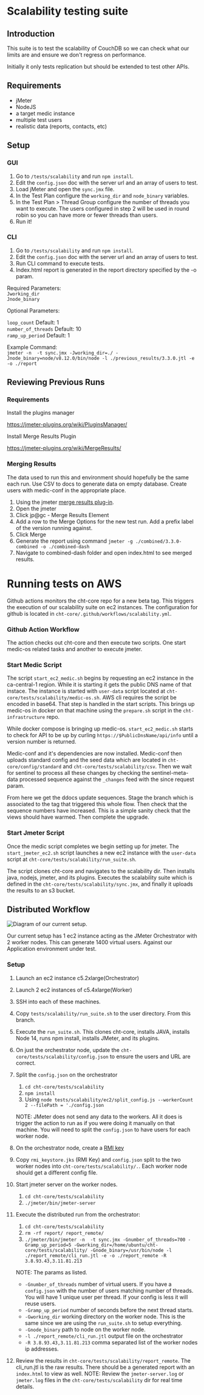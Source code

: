 # Scalability testing suite

## Introduction

This suite is to test the scalability of CouchDB so we can check what our limits are and ensure we don't regress on performance.

Initially it only tests replication but should be extended to test other APIs.

## Requirements

- jMeter
- NodeJS
- a target medic instance
- multiple test users
- realistic data (reports, contacts, etc) 

## Setup

### GUI
1. Go to `/tests/scalability` and run `npm install`.
2. Edit the `config.json` doc with the server url and an array of users to test.
3. Load jMeter and open the `sync.jmx` file.
4. In the Test Plan configure the `working_dir` and `node_binary` variables.
5. In the Test Plan > Thread Group configure the number of threads you want to execute. The users configured in step 2 will be used in round robin so you can have more or fewer threads than users.
6. Run it!

### CLI

1. Go to `/tests/scalability` and run `npm install`.
2. Edit the `config.json` doc with the server url and an array of users to test.
3. Run CLI command to execute tests.
4. Index.html report is generated in the report directory specified by the -o param. 


Required Parameters: </br>
`Jworking_dir`</br>
`Jnode_binary`

Optional Parameters:

`loop_count` Default: 1 </br>
`number_of_threads` Default: 10 </br>
`ramp_up_period` Default: 1

Example Command: </br>
`jmeter -n  -t sync.jmx -Jworking_dir=./ -Jnode_binary=node/v8.12.0/bin/node -l ./previous_results/3.3.0.jtl -e -o ./report`


## Reviewing Previous Runs

### Requirements

Install the plugins manager

https://jmeter-plugins.org/wiki/PluginsManager/

Install Merge Results Plugin

https://jmeter-plugins.org/wiki/MergeResults/

### Merging Results
The data used to run this and environment should hopefully be the same each run. Use CSV to docs to generate data on empty database. Create users with medic-conf in the appropriate place. 

1. Using the jmeter [merge results plug-in](https://jmeter-plugins.org/wiki/MergeResults/). 
2. Open the jmeter 
3. Click jp@gc - Merge Results Element
4. Add a row to the Merge Options for the new test run. Add a prefix label of the version running against.
5. Click Merge
6. Generate the report using command `jmeter -g ./combined/3.3.0-combined -o ./combined-dash`
7. Navigate to combined-dash folder and open index.html to see merged results. 



# Running tests on AWS

Github actions monitors the cht-core repo for a new beta tag. This triggers the execution of our scalability suite on ec2 instances.  The configuration for github is located in `cht-core/.github/workflows/scalability.yml`.

### Github Action Workflow

The action checks out cht-core and then execute two scripts. One start medic-os related tasks and another to execute jmeter.

### Start Medic Script

The script `start_ec2_medic.sh` begins by requesting an ec2 instance in the ca-central-1 region. While it is starting it gets the public DNS name of that instace. The instance is started with `user-data` script located at `cht-core/tests/scalability/medic-os.sh`. AWS cli requires the script be encoded in base64. That step is handled in the start scripts.  This brings up medic-os in docker on that machine using the `prepare.sh` script in the `cht-infrastructure` repo. 

While docker compose is bringing up medic-os. `start_ec2_medic.sh` starts to check for API to be up by curling  `https://$PublicDnsName/api/info` until a version number is returned. 

Medic-conf and it's dependencies are now installed. Medic-conf then uploads standard config and the seed data which are located in `cht-core/config/standard` and `cht-core/tests/scalability/csv`. Then we wait for sentinel to process all these changes by checking the sentinel-meta-data processed sequence against the `_changes`  feed with the since request param. 

From here we get the ddocs update sequences. Stage the branch which is associated to the tag that triggered this whole flow. Then check that the sequence numbers have increased. This is a simple sanity check that the views should have warmed. Then complete the upgrade. 

### Start Jmeter Script

Once the medic script completes we begin setting up for jmeter. The `start_jmeter_ec2.sh` script launches a new ec2 instance with the `user-data` script at `cht-core/tests/scalability/run_suite.sh`. 

The script clones cht-core and navigates to the scalability dir. Then installs java, nodejs, jmeter, and its plugins. Executes the scalability suite which is defined in the `cht-core/tests/scalability/sync.jmx`, and finally it uploads the results to an s3 bucket. 



## Distributed Workflow

![Diagram of our current setup.](jmeter_distributed.png)

Our current setup has 1 ec2 instance acting as the JMeter Orchestrator with 2 worker nodes. This can generate 1400 virtual users. Against our Application environment under test. 

### Setup

1. Launch an ec2 instance c5.2xlarge(Orchestrator)
1. Launch 2 ec2 instances of c5.4xlarge(Worker)
1. SSH into each of these machines. 
1. Copy `tests/scalability/run_suite.sh` to the user directory. From this branch.
1. Execute the `run_suite.sh`. This clones cht-core, installs JAVA, installs Node 14, runs npm install, installs JMeter, and its plugins.
1. On just the orchestrator node, update the `cht-core/tests/scalability/config.json` to ensure the users and URL are correct.
1. Split the `config.json` on the orchestrator
    1. `cd cht-core/tests/scalability`
    1. `npm install` 
    1. Using `node tests/scalability/ec2/split_config.js --workerCount 2 --filePath = './config.json`
    
    NOTE: JMeter does not send any data to the workers. All it does is trigger the action to run as if you were doing it manually on that machine. You will need to split the `config.json` to have users for each worker node. 
1. On the orchestrator node, create a [RMI key](https://jmeter.apache.org/usermanual/remote-test.html#setup_ssl) 
1. Copy `rmi_keystore.jks` (RMI Key) and `config.json` split to the two worker nodes into `cht-core/tests/scalability/.`. Each worker node should get a different config file.
1. Start jmeter server on the worker nodes. 
    1. `cd cht-core/tests/scalability`
    1. `./jmeter/bin/jmeter-server`
1. Execute the distributed run from the orchestrator:
    1. `cd cht-core/tests/scalability`
    1. `rm -rf report/ report_remote/`
    1. `./jmeter/bin/jmeter -n  -t sync.jmx -Gnumber_of_threads=700 -Gramp_up_period=5 -Gworking_dir=/home/ubuntu/cht-core/tests/scalability/ -Gnode_binary=/usr/bin/node -l ./report_remote/cli_run.jtl -e -o ./report_remote -R 3.8.93.43,3.11.81.213`

    NOTE: The params as listed. 
    * `-Gnumber_of_threads` number of virtual users. If you have a `config.json` with the number of users matching number of threads. You will have 1 unique user per thread. If your config is less it will reuse users. 
    * `-Gramp_up_period` number of seconds before the next thread starts. 
    * `-Gworking_dir` working directory on the worker node. This is the same since we are using the `run_suite.sh` to setup everything. 
    * `-Gnode_binary` path to node on the worker node.
    * `-l ./report_remote/cli_run.jtl` output file on the orchestrator
    * `-R 3.8.93.43,3.11.81.213` comma separated list of the worker nodes ip addresses. 
  1. Review the results in `cht-core/tests/scalability/report_remote`. The cli_run.jtl is the raw results. There should be a generated report with an `index.html` to view as well. 
  NOTE: Review the `jmeter-server.log` or `jmeter.log` files in the `cht-core/tests/scalability` dir for real time details. 
